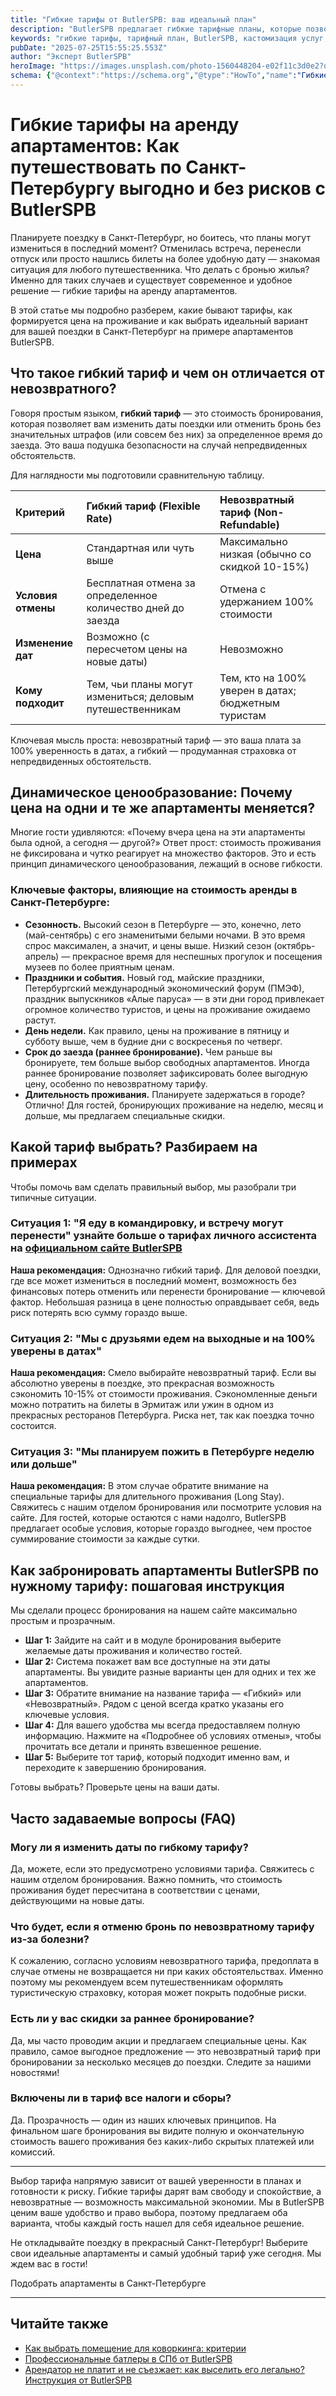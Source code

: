 ```yaml
---
title: "Гибкие тарифы от ButlerSPB: ваш идеальный план"
description: "ButlerSPB предлагает гибкие тарифные планы, которые позволяют вам самостоятельно формировать пакет услуг. Платите только за то, что действительно нужно, и экономьте."
keywords: "гибкие тарифы, тарифный план, ButlerSPB, кастомизация услуг, индивидуальный тариф, экономия на услугах, выбрать план"
pubDate: "2025-07-25T15:55:25.553Z"
author: "Эксперт ButlerSPB"
heroImage: "https://images.unsplash.com/photo-1560448204-e02f11c3d0e2?q=80&w=2070&auto=format&fit=crop"
schema: {"@context":"https://schema.org","@type":"HowTo","name":"Гибкие тарифы от ButlerSPB: ваш идеальный план","description":"ButlerSPB предлагает гибкие тарифные планы, которые позволяют вам самостоятельно формировать пакет услуг. Платите только за то, что действительно нужно, и экономьте.","image":{"@type":"ImageObject","url":"https://images.unsplash.com/photo-1560448204-e02f11c3d0e2?q=80&w=2070&auto=format&fit=crop"},"aggregateRating":{"@type":"AggregateRating","ratingValue":"4.9","reviewCount":692,"bestRating":"5","worstRating":"1"},"publisher":{"@type":"Organization","name":"Блог ButlerSPB","logo":{"@type":"ImageObject","url":"https://butlerspb-blog.netlify.app/favicon.ico"}},"mainEntityOfPage":{"@type":"WebPage","@id":"https://butlerspb-blog.netlify.app/blog/gibkie-tarify/"}}
---
```

# Гибкие тарифы на аренду апартаментов: Как путешествовать по Санкт-Петербургу выгодно и без рисков с ButlerSPB

Планируете поездку в Санкт-Петербург, но боитесь, что планы могут измениться в последний момент? Отменилась встреча, перенесли отпуск или просто нашлись билеты на более удобную дату — знакомая ситуация для любого путешественника. Что делать с бронью жилья? Именно для таких случаев и существует современное и удобное решение — гибкие тарифы на аренду апартаментов.

В этой статье мы подробно разберем, какие бывают тарифы, как формируется цена на проживание и как выбрать идеальный вариант для вашей поездки в Санкт-Петербург на примере апартаментов ButlerSPB.

## Что такое гибкий тариф и чем он отличается от невозвратного?

Говоря простым языком, **гибкий тариф** — это стоимость бронирования, которая позволяет вам изменить даты поездки или отменить бронь без значительных штрафов (или совсем без них) за определенное время до заезда. Это ваша подушка безопасности на случай непредвиденных обстоятельств.

Для наглядности мы подготовили сравнительную таблицу.

| Критерий | **Гибкий тариф (Flexible Rate)** | **Невозвратный тариф (Non-Refundable)** |
| :--- | :--- | :--- |
| **Цена** | Стандартная или чуть выше | Максимально низкая (обычно со скидкой 10-15%) |
| **Условия отмены** | Бесплатная отмена за определенное количество дней до заезда | Отмена с удержанием 100% стоимости |
| **Изменение дат** | Возможно (с пересчетом цены на новые даты) | Невозможно |
| **Кому подходит** | Тем, чьи планы могут измениться; деловым путешественникам | Тем, кто на 100% уверен в датах; бюджетным туристам |

Ключевая мысль проста: невозвратный тариф — это ваша плата за 100% уверенность в датах, а гибкий — продуманная страховка от непредвиденных обстоятельств.

## Динамическое ценообразование: Почему цена на одни и те же апартаменты меняется?

Многие гости удивляются: «Почему вчера цена на эти апартаменты была одной, а сегодня — другой?» Ответ прост: стоимость проживания не фиксирована и чутко реагирует на множество факторов. Это и есть принцип динамического ценообразования, лежащий в основе гибкости.

### Ключевые факторы, влияющие на стоимость аренды в Санкт-Петербурге:

*   **Сезонность.** Высокий сезон в Петербурге — это, конечно, лето (май-сентябрь) с его знаменитыми белыми ночами. В это время спрос максимален, а значит, и цены выше. Низкий сезон (октябрь-апрель) — прекрасное время для неспешных прогулок и посещения музеев по более приятным ценам.
*   **Праздники и события.** Новый год, майские праздники, Петербургский международный экономический форум (ПМЭФ), праздник выпускников «Алые паруса» — в эти дни город привлекает огромное количество туристов, и цены на проживание ожидаемо растут.
*   **День недели.** Как правило, цены на проживание в пятницу и субботу выше, чем в будние дни с воскресенья по четверг.
*   **Срок до заезда (раннее бронирование).** Чем раньше вы бронируете, тем больше выбор свободных апартаментов. Иногда раннее бронирование позволяет зафиксировать более выгодную цену, особенно по невозвратному тарифу.
*   **Длительность проживания.** Планируете задержаться в городе? Отлично! Для гостей, бронирующих проживание на неделю, месяц и дольше, мы предлагаем специальные скидки.

## Какой тариф выбрать? Разбираем на примерах

Чтобы помочь вам сделать правильный выбор, мы разобрали три типичные ситуации.

### Ситуация 1: "Я еду в командировку, и встречу могут перенести" узнайте больше о тарифах личного ассистента на <a href="https://butlerspb.ru/tarify-lichnogo-assistenta" target="_blank" rel="nofollow">официальном сайте ButlerSPB</a>

**Наша рекомендация:** Однозначно гибкий тариф. Для деловой поездки, где все может измениться в последний момент, возможность без финансовых потерь отменить или перенести бронирование — ключевой фактор. Небольшая разница в цене полностью оправдывает себя, ведь риск потерять всю сумму гораздо выше.

### Ситуация 2: "Мы с друзьями едем на выходные и на 100% уверены в датах"

**Наша рекомендация:** Смело выбирайте невозвратный тариф. Если вы абсолютно уверены в поездке, это прекрасная возможность сэкономить 10-15% от стоимости проживания. Сэкономленные деньги можно потратить на билеты в Эрмитаж или ужин в одном из прекрасных ресторанов Петербурга. Риска нет, так как поездка точно состоится.

### Ситуация 3: "Мы планируем пожить в Петербурге неделю или дольше"

**Наша рекомендация:** В этом случае обратите внимание на специальные тарифы для длительного проживания (Long Stay). Свяжитесь с нашим отделом бронирования или посмотрите условия на сайте. Для гостей, которые остаются с нами надолго, ButlerSPB предлагает особые условия, которые гораздо выгоднее, чем простое суммирование стоимости за каждые сутки.

## Как забронировать апартаменты ButlerSPB по нужному тарифу: пошаговая инструкция

Мы сделали процесс бронирования на нашем сайте максимально простым и прозрачным.

*   **Шаг 1:** Зайдите на сайт и в модуле бронирования выберите желаемые даты проживания и количество гостей.
*   **Шаг 2:** Система покажет вам все доступные на эти даты апартаменты. Вы увидите разные варианты цен для одних и тех же апартаментов.
*   **Шаг 3:** Обратите внимание на название тарифа — «Гибкий» или «Невозвратный». Рядом с ценой всегда кратко указаны его ключевые условия.
*   **Шаг 4:** Для вашего удобства мы всегда предоставляем полную информацию. Нажмите на «Подробнее об условиях отмены», чтобы прочитать все детали и принять взвешенное решение.
*   **Шаг 5:** Выберите тот тариф, который подходит именно вам, и переходите к завершению бронирования.

Готовы выбрать? Проверьте цены на ваши даты.

## Часто задаваемые вопросы (FAQ)

### Могу ли я изменить даты по гибкому тарифу?
Да, можете, если это предусмотрено условиями тарифа. Свяжитесь с нашим отделом бронирования. Важно помнить, что стоимость проживания будет пересчитана в соответствии с ценами, действующими на новые даты.

### Что будет, если я отменю бронь по невозвратному тарифу из-за болезни?
К сожалению, согласно условиям невозвратного тарифа, предоплата в случае отмены не возвращается ни при каких обстоятельствах. Именно поэтому мы рекомендуем всем путешественникам оформлять туристическую страховку, которая может покрыть подобные риски.

### Есть ли у вас скидки за раннее бронирование?
Да, мы часто проводим акции и предлагаем специальные цены. Как правило, самое выгодное предложение — это невозвратный тариф при бронировании за несколько месяцев до поездки. Следите за нашими новостями!

### Включены ли в тариф все налоги и сборы?
Да. Прозрачность — один из наших ключевых принципов. На финальном шаге бронирования вы видите полную и окончательную стоимость вашего проживания без каких-либо скрытых платежей или комиссий.

***

Выбор тарифа напрямую зависит от вашей уверенности в планах и готовности к риску. Гибкие тарифы дарят вам свободу и спокойствие, а невозвратные — возможность максимальной экономии. Мы в ButlerSPB ценим ваше удобство и право выбора, поэтому предлагаем оба варианта, чтобы каждый гость нашел для себя идеальное решение.

Не откладывайте поездку в прекрасный Санкт-Петербург! Выберите свои идеальные апартаменты и самый удобный тариф уже сегодня. Мы ждем вас в гости!

Подобрать апартаменты в Санкт-Петербурге

---

## Читайте также

*   [Как выбрать помещение для коворкинга: критерии](/blog/pokupka-pomescheniya-pod-kovorking-trebovaniya-k-prostranstvu/)
*   [Профессиональные батлеры в СПб от ButlerSPB](/blog/batlery-v-spb/)
*   [Арендатор не платит и не съезжает: как выселить его легально? Инструкция от ButlerSPB](/blog/kak-legalno-vyselit-arendatora-kotoryy-ne-platit-i-ne-sezzhaet/)

